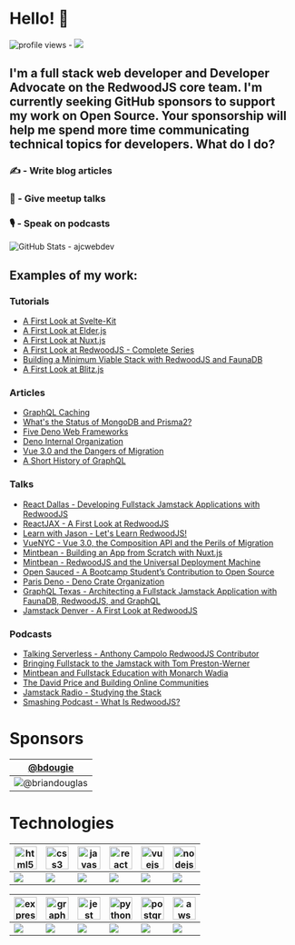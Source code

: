 # Hello! :wave:

<img src="https://gpvc.arturio.dev/ajcwebdev" alt="profile views"> - <a href="https://twitter.com/intent/follow?screen_name=ajcwebdev&tw_p=followbutton"><img src="https://img.shields.io/twitter/follow/ajcwebdev?label=%40ajcwebdev&style=social"></a>

## I'm a full stack web developer and Developer Advocate on the RedwoodJS core team. I'm currently seeking GitHub sponsors to support my work on Open Source. Your sponsorship will help me spend more time communicating technical topics for developers. What do I do?

### :writing_hand: - Write blog articles  
### :speech_balloon: - Give meetup talks  
### :studio_microphone: - Speak on podcasts  

![GitHub Stats - ajcwebdev](https://github-readme-stats.vercel.app/api?username=ajcwebdev&hide=stars,issues&count_private=true&show_icons=true)

## Examples of my work:

### Tutorials

* [A First Look at Svelte-Kit](https://dev.to/ajcwebdev/a-first-look-at-svelte-kit-372h)
* [A First Look at Elder.js](https://dev.to/ajcwebdev/a-first-look-at-elder-js-part-1-setup-3f92)
* [A First Look at Nuxt.js](https://dev.to/ajcwebdev/a-first-look-at-nuxt-js-part-1-setup-2pjg)
* [A First Look at RedwoodJS - Complete Series](https://community.redwoodjs.com/t/a-first-look-at-redwoodjs-complete-series/1143)
* [Building a Minimum Viable Stack with RedwoodJS and FaunaDB](https://fauna.com/blog/building-a-minimum-viable-stack-with-redwoodjs-and-faunadb)
* [A First Look at Blitz.js](https://dev.to/ajcwebdev/blitz-js-d17)

### Articles

* [GraphQL Caching](https://dev.to/ajcwebdev/graphql-caching-42ep)
* [What's the Status of MongoDB and Prisma2?](https://dev.to/ajcwebdev/what-s-the-status-of-mongodb-and-prisma2-h20)
* [Five Deno Web Frameworks](https://dev.to/ajcwebdev/five-deno-web-frameworks-23k1)
* [Deno Internal Organization](https://dev.to/ajcwebdev/deno-internal-organization-10mj)
* [Vue 3.0 and the Dangers of Migration](https://dev.to/ajcwebdev/vue-3-0-and-the-dangers-of-migration-n5i)
* [A Short History of GraphQL](https://dev.to/ajcwebdev/a-short-history-of-graphql-20nb)

### Talks

* [React Dallas - Developing Fullstack Jamstack Applications with RedwoodJS](https://www.meetup.com/ReactJSDallas/events/mrkxmrybcqblb/)
* [ReactJAX - A First Look at RedwoodJS](https://www.meetup.com/React-JAX/events/gwdxxqybcqblb/)
* [Learn with Jason - Let's Learn RedwoodJS!](https://www.youtube.com/watch?v=o9JVHmYvs9Q)
* [VueNYC - Vue 3.0, the Composition API and the Perils of Migration](https://www.meetup.com/vueJsNYC/events/274739702/)
* [Mintbean - Building an App from Scratch with Nuxt.js](https://www.eventbrite.ca/e/learn-how-to-build-an-app-from-scratch-with-nuxtjs-tickets-126604155437)
* [Mintbean - RedwoodJS and the Universal Deployment Machine](https://www.eventbrite.ca/e/redwoodjs-and-the-universal-deployment-machine-with-anthony-campolo-tickets-126471211799)
* [Open Sauced - A Bootcamp Student’s Contribution to Open Source](https://www.youtube.com/watch?v=yEyz2WXrqdo)
* [Paris Deno - Deno Crate Organization](https://www.youtube.com/watch?v=AOvg_GbnsbA)
* [GraphQL Texas - Architecting a Fullstack Jamstack Application with FaunaDB, RedwoodJS, and GraphQL](https://www.youtube.com/watch?v=J-StXLZXG98)
* [Jamstack Denver - A First Look at RedwoodJS](https://www.youtube.com/watch?v=0krdC_D42IU)

### Podcasts

* [Talking Serverless - Anthony Campolo RedwoodJS Contributor](https://www.talkingserverless.io/?wix-music-track-id=5123793965023232&wix-music-comp-id=comp-kdpjg7ey)
* [Bringing Fullstack to the Jamstack with Tom Preston-Werner](https://fsjam.org/episodes/episode-4-bringing-fullstack-to-the-jamstack-with-tom-preston-werner)
* [Mintbean and Fullstack Education with Monarch Wadia](https://fsjam.org/episodes/episode-3-monarch-wadia-mintbean-and-fullstack-education)
* [The David Price and Building Online Communities](https://fsjam.org/episodes/episode-2-the-david-price-and-building-online-communities)
* [Jamstack Radio - Studying the Stack](https://www.heavybit.com/library/podcasts/jamstack-radio/ep-66-studying-the-stack-with-anthony-campolo/)
* [Smashing Podcast - What Is RedwoodJS?](https://podcast.smashingmagazine.com/episodes/what-is-redwoodjs-with-anthony-campolo)

# Sponsors

|[@bdougie](https://github.com/bdougie) |
|--- |
|![@briandouglas](https://avatars0.githubusercontent.com/u/5713670?s=460&v=4)|

# Technologies

|<img src="https://devicons.github.io/devicon/devicon.git/icons/html5/html5-original-wordmark.svg" alt="html5" width="40" height="40"/>|<img src="https://devicons.github.io/devicon/devicon.git/icons/css3/css3-original-wordmark.svg" alt="css3" width="40" height="40"/>|<img src="https://devicons.github.io/devicon/devicon.git/icons/javascript/javascript-original.svg" alt="javascript" width="40" height="40"/>|<img src="https://devicons.github.io/devicon/devicon.git/icons/react/react-original-wordmark.svg" alt="react" width="40" height="40"/>|<img src="https://devicons.github.io/devicon/devicon.git/icons/vuejs/vuejs-original-wordmark.svg" alt="vuejs" width="40" height="40"/>|<img src="https://devicons.github.io/devicon/devicon.git/icons/nodejs/nodejs-original-wordmark.svg" alt="nodejs" width="40" height="40"/>|
|-|-|-|-|-|-|
|![](https://img.shields.io/badge/HTML5-informational?style=flat&logoColor=white&color=2bbc8a)|![](https://img.shields.io/badge/CSS3-informational?style=flat&logoColor=white&color=2bbc8a)|![](https://img.shields.io/badge/JavaScript-informational?style=flat&logoColor=white&color=2bbc8a)|![](https://img.shields.io/badge/React-informational?style=flat&logoColor=white&color=2bbc8a)|![](https://img.shields.io/badge/Vue.js-informational?style=flat&logoColor=white&color=2bbc8a)|![](https://img.shields.io/badge/Node.js-informational?style=flat&logoColor=white&color=2bbc8a)|

|<img src="https://devicons.github.io/devicon/devicon.git/icons/express/express-original-wordmark.svg" alt="express" width="40" height="40"/>|<img src="https://www.vectorlogo.zone/logos/graphql/graphql-icon.svg" alt="graphql" width="40" height="40"/>|<img src="https://www.vectorlogo.zone/logos/jestjsio/jestjsio-icon.svg" alt="jest" width="40" height="40"/>|<img src="https://devicons.github.io/devicon/devicon.git/icons/python/python-original.svg" alt="python" width="40" height="40"/>|<img src="https://devicons.github.io/devicon/devicon.git/icons/postgresql/postgresql-original-wordmark.svg" alt="postgresql" width="40" height="40"/>|<img src="https://devicons.github.io/devicon/devicon.git/icons/amazonwebservices/amazonwebservices-original-wordmark.svg" alt="aws" width="40" height="40"/>|
|-|-|-|-|-|-|
|![](https://img.shields.io/badge/Express.js-informational?style=flat&logoColor=white&color=2bbc8a)|![](https://img.shields.io/badge/GraphQL-informational?style=flat&logoColor=white&color=2bbc8a)|![](https://img.shields.io/badge/Jest-informational?style=flat&logoColor=white&color=2bbc8a)|![](https://img.shields.io/badge/Python-informational?style=flat&logoColor=white&color=2bbc8a)|![](https://img.shields.io/badge/PostgreSQL-informational?style=flat&logoColor=white&color=2bbc8a)|![](https://img.shields.io/badge/AWS-informational?style=flat&logoColor=white&color=2bbc8a)|
